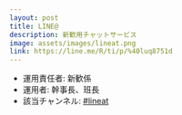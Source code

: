 ```yaml
---
layout: post
title: LINE@
description: 新歓用チャットサービス
image: assets/images/lineat.png
link: https://line.me/R/ti/p/%40luq8751d
---
```


- 運用責任者: 新歓係
- 運用者: 幹事長、班長
- 該当チャンネル: [#lineat](https://sokon.slack.com/messages/C4WHRF4FM/)